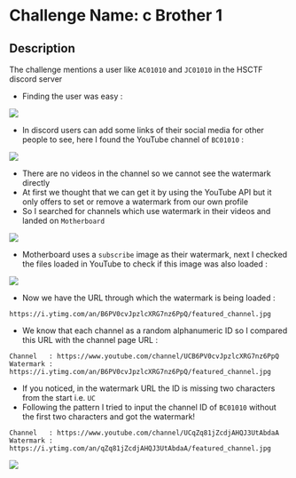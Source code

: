 # Challenge Name: c Brother 1

## Description

The challenge mentions a user like `AC01010` and `JC01010` in the HSCTF discord server
- Finding the user was easy :

![](https://i.imgur.com/FMpZg7q.png)

- In discord users can add some links of their social media for other people to see, here I found the YouTube channel of `BC01010` :

![](https://i.imgur.com/vYSrAua.png)

- There are no videos in the channel so we cannot see the watermark directly
- At first we thought that we can get it by using the YouTube API but it only offers to set or remove a watermark from our own profile
- So I searched for channels which use watermark in their videos and landed on `Motherboard`

![](https://i.imgur.com/nMgSnUX.png)

- Motherboard uses a `subscribe` image as their watermark, next I checked the files loaded in YouTube to check if this image was also loaded :

![](https://i.imgur.com/KTZ2XID.png)

- Now we have the URL through which the watermark is being loaded :

```
https://i.ytimg.com/an/B6PV0cvJpzlcXRG7nz6PpQ/featured_channel.jpg
```

- We know that each channel as a random alphanumeric ID so I compared this URL with the channel page URL :

```
Channel   : https://www.youtube.com/channel/UCB6PV0cvJpzlcXRG7nz6PpQ
Watermark : https://i.ytimg.com/an/B6PV0cvJpzlcXRG7nz6PpQ/featured_channel.jpg
```

- If you noticed, in the watermark URL the ID is missing two characters from the start i.e. `UC`
- Following the pattern I tried to input the channel ID of `BC01010` without the first two characters and got the watermark!

```
Channel   : https://www.youtube.com/channel/UCqZq81jZcdjAHQJ3UtAbdaA
Watermark : https://i.ytimg.com/an/qZq81jZcdjAHQJ3UtAbdaA/featured_channel.jpg
```

![](https://i.imgur.com/9PH2n1S.png)
